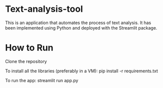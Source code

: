 # Text-analysis-tool
This is an application that automates the process of text analysis. It has been implemented using Python and deployed with the Streamlit package.
# How to Run
Clone the repository

To install all the libraries (preferably in a VM): pip install -r requirements.txt

To run the app: streamlit run app.py
